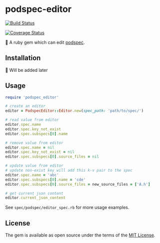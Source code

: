 # podspec-editor

[![Build Status](https://travis-ci.org/X140Yu/podspec-editor.svg?branch=master)](https://travis-ci.org/X140Yu/podspec-editor)

[![Coverage Status](https://coveralls.io/repos/github/X140Yu/podspec-editor/badge.svg)](https://coveralls.io/github/X140Yu/podspec-editor)

💎 A ruby gem which can edit [podspec](https://guides.cocoapods.org/syntax/podspec.html).


## Installation

🤣 Will be added later

## Usage

```ruby
require 'podspec_editor'

# create an editor
editor = PodspecEditor::Editor.new(spec_path: 'path/to/spec/')

# read value from editor
editor.spec.name
editor.spec.key_not_exist
editor.spec.subspecs[0].name

# remove value from editor
editor.spec.name = nil
editor.spec.key_not_exist = nil
editor.spec.subspecs[0].source_files = nil

# update value from editor
# update non-exist key will add this k-v pair to the spec
editor.spec.name = 'abc'
editor.spec.subspecs[0].name = 'cde'
editor.spec.subspecs[0].source_files = new_source_files = ['A.h']

# get current json content
editor.current_json_content
```

See `spec/podspec/editor_spec.rb` for more usage examples.

## License

The gem is available as open source under the terms of the [MIT License](https://opensource.org/licenses/MIT).
